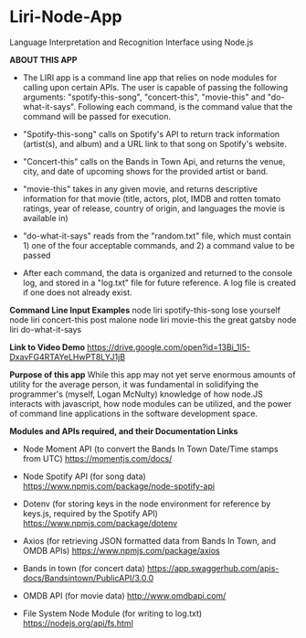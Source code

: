 # Liri-Node-App
Language Interpretation and Recognition Interface using Node.js

**ABOUT THIS APP** 
- The LIRI app is a command line app that relies on node modules for calling upon certain APIs. The user is capable of passing the following arguments: "spotify-this-song", "concert-this", "movie-this" and "do-what-it-says". Following each command, is the command value that the command will be passed for execution.

- "Spotify-this-song" calls on Spotify's API to return track information (artist(s), and album) and a URL link to that song on Spotify's website.

- "Concert-this" calls on the Bands in Town Api, and returns the venue, city, and date of upcoming shows for the provided artist or band.

- "movie-this" takes in any given movie, and returns descriptive information for that movie (title, actors, plot, IMDB and rotten tomato ratings, year of release, country of origin, and languages the movie is available in)

- "do-what-it-says" reads from the "random.txt" file, which must contain 1) one of the four acceptable commands, and 2) a command value to be passed

- After each command, the data is organized and returned to the console log, and stored in a "log.txt" file for future reference. A log file is created if one does not already exist. 

**Command Line Input Examples** 
node liri spotify-this-song lose yourself
node liri concert-this post malone
node liri movie-this the great gatsby
node liri do-what-it-says

**Link to Video Demo**
https://drive.google.com/open?id=13Bi_1I5-DxavFG4RTAYeLHwPT8LYJ1jB

**Purpose of this app**
While this app may not yet serve enormous amounts of utility for the average person, it was fundamental in solidifying the programmer's (myself, Logan McNulty) knowledge of how node.JS interacts with javascript, how node modules can be utilized, and the power of command line applications in the software development space. 


**Modules and APIs required, and their Documentation Links**

- Node Moment API (to convert the Bands In Town Date/Time stamps from UTC)
https://momentjs.com/docs/

- Node Spotify API (for song data)
https://www.npmjs.com/package/node-spotify-api

- Dotenv (for storing keys in the node environment for reference by keys.js, required by the Spotify API)
https://www.npmjs.com/package/dotenv

- Axios (for retrieving JSON formatted data from Bands In Town, and OMDB APIs)
https://www.npmjs.com/package/axios

- Bands in town (for concert data)
https://app.swaggerhub.com/apis-docs/Bandsintown/PublicAPI/3.0.0

- OMDB API (for movie data)
http://www.omdbapi.com/

- File System Node Module (for writing to log.txt)
https://nodejs.org/api/fs.html

